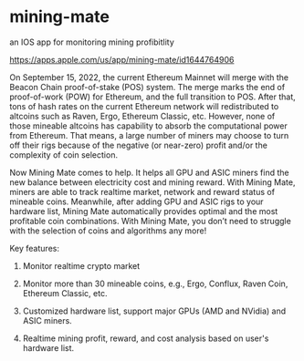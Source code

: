 # mining-mate
 an IOS app for monitoring mining profibitlity
 
https://apps.apple.com/us/app/mining-mate/id1644764906

On September 15, 2022, the current Ethereum Mainnet will merge with the Beacon Chain proof-of-stake (POS) system. The merge marks the end of proof-of-work (POW) for Ethereum, and the full transition to POS. After that, tons of hash rates on the current Ethereum network will redistributed to altcoins such as Raven, Ergo, Ethereum Classic, etc. However, none of those mineable altcoins has capability to absorb the computational power from Ethereum. That means, a large number of miners may choose to turn off their rigs because of the negative (or near-zero) profit and/or the complexity of coin selection.



Now Mining Mate comes to help. It helps all GPU and ASIC miners find the new balance between electricity cost and mining reward. With Mining Mate, miners are able to track realtime market, network and reward status of mineable coins. Meanwhile, after adding GPU and ASIC rigs to your hardware list, Mining Mate automatically provides optimal and the most profitable coin combinations. With Mining Mate, you don’t need to struggle with the selection of coins and algorithms any more!


Key features:


1. Monitor realtime crypto market

2. Monitor more than 30 mineable coins, e.g., Ergo, Conflux, Raven Coin, Ethereum Classic, etc.

3. Customized hardware list, support major GPUs (AMD and NVidia) and ASIC miners.

4. Realtime mining profit, reward, and cost analysis based on user's hardware list.

